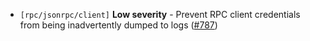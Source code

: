 - `[rpc/jsonrpc/client]` **Low severity** - Prevent RPC
  client credentials from being inadvertently dumped to logs
  ([\#787](https://github.com/KYVENetwork/cometbft/v37/pull/787))
